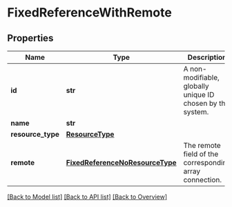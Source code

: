 # FixedReferenceWithRemote

## Properties
Name | Type | Description | Notes
------------ | ------------- | ------------- | -------------
**id** | **str** | A non-modifiable, globally unique ID chosen by the system. | [optional] 
**name** | **str** |  | [optional] 
**resource_type** | [**ResourceType**](ResourceType.md) |  | [optional] 
**remote** | [**FixedReferenceNoResourceType**](FixedReferenceNoResourceType.md) | The remote field of the corresponding array connection. | [optional] 

[[Back to Model list]](index.md#documentation-for-models) [[Back to API list]](index.md#endpoint-properties) [[Back to Overview]](index.md)


